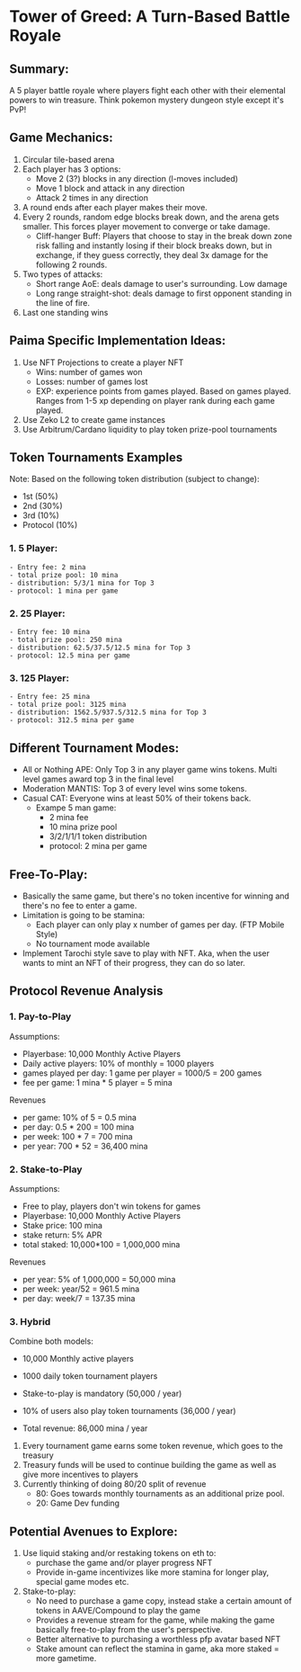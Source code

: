 # Tower of Greed: A Turn-Based Battle Royale


## Summary: 
A 5 player battle royale where players fight each other with their elemental powers to win treasure. Think pokemon mystery dungeon style except it's PvP!

## Game Mechanics:
1. Circular tile-based arena
2. Each player has 3 options:
    - Move 2 (3?) blocks in any direction (l-moves included)
    - Move 1 block and attack in any direction
    - Attack 2 times in any direction
3. A round ends after each player makes their move.
4. Every 2 rounds, random edge blocks break down, and the arena gets smaller. This forces player movement to converge or take damage.
    - Cliff-hanger Buff: Players that choose to stay in the break down zone risk falling and instantly losing if their block breaks down, 
    but in exchange, if they guess correctly, they deal 3x damage for the following 2 rounds. 
5. Two types of attacks:
    - Short range AoE: deals damage to user's surrounding. Low damage
    - Long range straight-shot: deals damage to first opponent standing in the line of fire. 
6. Last one standing wins

## Paima Specific Implementation Ideas:
1. Use NFT Projections to create a player NFT
    - Wins: number of games won
    - Losses: number of games lost
    - EXP: experience points from games played. Based on games played. Ranges from 1-5 xp depending on player rank during each game played. 
2. Use Zeko L2 to create game instances
3. Use Arbitrum/Cardano liquidity to play token prize-pool tournaments


## Token Tournaments Examples
Note: Based on the following token distribution (subject to change): 

- 1st (50%)
- 2nd (30%) 
- 3rd (10%)
- Protocol (10%)

### 1. 5 Player:
    - Entry fee: 2 mina
    - total prize pool: 10 mina
    - distribution: 5/3/1 mina for Top 3
    - protocol: 1 mina per game

### 2. 25 Player:
    - Entry fee: 10 mina
    - total prize pool: 250 mina
    - distribution: 62.5/37.5/12.5 mina for Top 3
    - protocol: 12.5 mina per game

### 3. 125 Player:
    - Entry fee: 25 mina
    - total prize pool: 3125 mina
    - distribution: 1562.5/937.5/312.5 mina for Top 3
    - protocol: 312.5 mina per game

## Different Tournament Modes:
- All or Nothing APE: Only Top 3 in any player game wins tokens. Multi level games award top 3 in the final level
- Moderation MANTIS: Top 3 of every level wins some tokens. 
- Casual CAT: Everyone wins at least 50% of their tokens back.
    - Exampe 5 man game:
        - 2 mina fee
        - 10 mina prize pool
        - 3/2/1/1/1 token distribution
        - protocol: 2 mina per game


## Free-To-Play:
- Basically the same game, but there's no token incentive for winning and there's no fee to enter a game.
- Limitation is going to be stamina:
    - Each player can only play x number of games per day. (FTP Mobile Style)
    - No tournament mode available
- Implement Tarochi style save to play with NFT. Aka, when the user wants to mint an NFT of their progress, they can do so later.


## Protocol Revenue Analysis

### 1. Pay-to-Play
Assumptions:
- Playerbase: 10,000 Monthly Active Players
- Daily active players: 10% of monthly = 1000 players
- games played per day: 1 game per player = 1000/5 = 200 games
- fee per game: 1 mina * 5 player = 5 mina

Revenues 
- per game: 10% of 5 = 0.5 mina
- per day: 0.5 * 200 = 100 mina
- per week: 100 * 7 = 700 mina
- per year: 700 * 52 = 36,400 mina


### 2. Stake-to-Play 
Assumptions:
- Free to play, players don't win tokens for games
- Playerbase: 10,000 Monthly Active Players
- Stake price: 100 mina
- stake return: 5% APR
- total staked: 10,000*100 = 1,000,000 mina

Revenues 
- per year: 5% of 1,000,000 = 50,000 mina 
- per week: year/52 = 961.5 mina
- per day: week/7 = 137.35 mina

### 3. Hybrid
Combine both models:
- 10,000 Monthly active players
- 1000 daily token tournament players

- Stake-to-play is mandatory (50,000 / year)
- 10% of users also play token tournaments (36,000 / year)
- Total revenue: 86,000 mina / year



1. Every tournament game earns some token revenue, which goes to the treasury
2. Treasury funds will be used to continue building the game as well as give more incentives to players
3. Currently thinking of doing 80/20 split of revenue
    - 80: Goes towards monthly tournaments as an additional prize pool.
    - 20: Game Dev funding





## Potential Avenues to Explore:
1. Use liquid staking and/or restaking tokens on eth to:
    - purchase the game and/or player progress NFT
    - Provide in-game incentivizes like more stamina for longer play, special game modes etc. 
2. Stake-to-play:
    - No need to purchase a game copy, instead stake a certain amount of tokens in AAVE/Compound to play the game
    - Provides a revenue stream for the game, while making the game basically free-to-play from the user's perspective.
    - Better alternative to purchasing a worthless pfp avatar based NFT
    - Stake amount can reflect the stamina in game, aka more staked = more gametime.